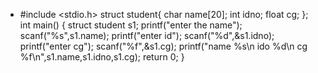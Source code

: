 - #include <stdio.h>
struct student{
    char name[20];
    int idno;
    float cg;
};
int main()
{
    struct student s1;
    printf("enter the  name");
    scanf("%s",s1.name);
    printf("enter id");
    scanf("%d",&s1.idno);
    printf("enter cg");
    scanf("%f",&s1.cg);
    printf("name %s\n  ido %d\n  cg %f\n",s1.name,s1.idno,s1.cg);
    return 0;
}
